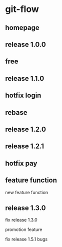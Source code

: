 # git-flow

## homepage

## release 1.0.0

## free

## release 1.1.0

## hotfix login

## rebase

## release 1.2.0

## release 1.2.1

## hotfix pay

## feature function

new feature function

## release 1.3.0

fix release 1.3.0

promotion feature

fix release 1.5.1 bugs

